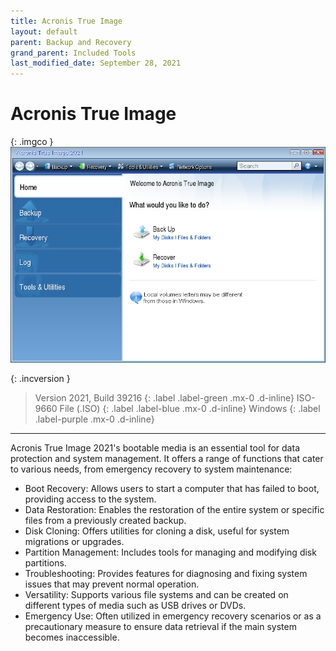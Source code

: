 ```yaml
---
title: Acronis True Image
layout: default
parent: Backup and Recovery
grand_parent: Included Tools
last_modified_date: September 28, 2021
---
```


# Acronis True Image

{: .imgco }
![](/assets/screens/acronis-true-image.png)


{: .incversion }
> Version 2021, Build 39216
> {: .label .label-green .mx-0 .d-inline}
> ISO-9660 File (.ISO)
> {: .label .label-blue .mx-0 .d-inline}
> Windows
> {: .label .label-purple .mx-0 .d-inline}

---

Acronis True Image 2021's bootable media is an essential tool for data protection and system management. It offers a range of functions that cater to various needs, from emergency recovery to system maintenance:

* Boot Recovery: Allows users to start a computer that has failed to boot, providing access to the system.
* Data Restoration: Enables the restoration of the entire system or specific files from a previously created backup.
* Disk Cloning: Offers utilities for cloning a disk, useful for system migrations or upgrades.
* Partition Management: Includes tools for managing and modifying disk partitions.
* Troubleshooting: Provides features for diagnosing and fixing system issues that may prevent normal operation.
* Versatility: Supports various file systems and can be created on different types of media such as USB drives or DVDs.
* Emergency Use: Often utilized in emergency recovery scenarios or as a precautionary measure to ensure data retrieval if the main system becomes inaccessible.